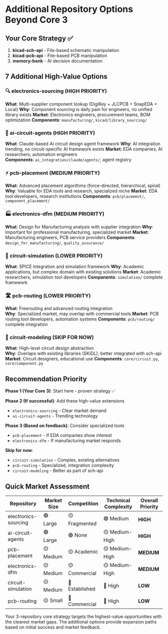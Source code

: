# Additional Repository Options Beyond Core 3

## Your Core Strategy ✅
1. **kicad-sch-api** - File-based schematic manipulation
2. **kicad-pcb-api** - File-based PCB manipulation  
3. **memory-bank** - AI decision documentation

## 7 Additional High-Value Options

### **🔍 electronics-sourcing** (HIGH PRIORITY)
**What**: Multi-supplier component lookup (DigiKey + JLCPCB + SnapEDA + Local)
**Why**: Component sourcing is daily pain for engineers, no unified library exists
**Market**: Electronics engineers, procurement teams, BOM optimization
**Components**: `manufacturing/`, `kicad/library_sourcing/`

### **🤖 ai-circuit-agents** (HIGH PRIORITY)  
**What**: Claude-based AI circuit design agent framework
**Why**: AI integration trending, no circuit-specific AI framework exists
**Market**: EDA companies, AI researchers, automation engineers  
**Components**: `ai_integration/claude/agents/`, agent registry

### **⚡ pcb-placement** (MEDIUM PRIORITY)
**What**: Advanced placement algorithms (force-directed, hierarchical, spiral)
**Why**: Valuable for EDA tools and research, specialized niche
**Market**: EDA tool developers, research institutions
**Components**: `pcb/placement/`, `component_placement/`

### **🏭 electronics-dfm** (MEDIUM PRIORITY)
**What**: Design for Manufacturing analysis with supplier integration
**Why**: Important for professional manufacturing, specialized market
**Market**: Manufacturing engineers, PCB service providers
**Components**: `design_for_manufacturing/`, `quality_assurance/`

### **🔬 circuit-simulation** (LOWER PRIORITY)
**What**: SPICE integration and simulation framework
**Why**: Academic applications, but complex domain with existing solutions
**Market**: Academic researchers, simulation tool developers
**Components**: `simulation/` complete framework

### **🛣️ pcb-routing** (LOWER PRIORITY)
**What**: Freerouting and advanced routing integration  
**Why**: Specialized market, may overlap with commercial tools
**Market**: PCB routing tool developers, automation systems
**Components**: `pcb/routing/` complete integration

### **🔗 circuit-modeling** (SKIP FOR NOW)
**What**: High-level circuit design abstraction  
**Why**: Overlaps with existing libraries (SKiDL), better integrated with sch-api
**Market**: Circuit designers, educational use
**Components**: `core/circuit.py`, `core/component.py`

## Recommendation Priority

**Phase 1 (Your Core 3)**: Start here - proven strategy ✅

**Phase 2 (If successful)**: Add these high-value extensions
- `electronics-sourcing` - Clear market demand
- `ai-circuit-agents` - Trending technology

**Phase 3 (Based on feedback)**: Consider specialized tools
- `pcb-placement` - If EDA companies show interest
- `electronics-dfm` - If manufacturing market responds

**Skip for now**:
- `circuit-simulation` - Complex, existing alternatives
- `pcb-routing` - Specialized, integration complexity
- `circuit-modeling` - Better as part of sch-api

## Quick Market Assessment

| Repository | Market Size | Competition | Technical Complexity | Overall Priority |
|------------|-------------|-------------|---------------------|------------------|
| electronics-sourcing | 🟢 Large | 🟡 Fragmented | 🟢 Medium | **HIGH** |
| ai-circuit-agents | 🟢 Large | 🟢 None | 🟡 Medium-High | **HIGH** |
| pcb-placement | 🟡 Medium | 🟡 Academic | 🟡 Medium-High | **MEDIUM** |
| electronics-dfm | 🟡 Medium | 🟡 Commercial | 🟡 Medium-High | **MEDIUM** |
| circuit-simulation | 🟡 Medium | 🔴 Established | 🔴 High | **LOW** |
| pcb-routing | 🟡 Small | 🔴 Commercial | 🔴 High | **LOW** |

Your 3-repository core strategy targets the highest-value opportunities with the clearest market gaps. The additional options provide expansion paths based on initial success and market feedback.
